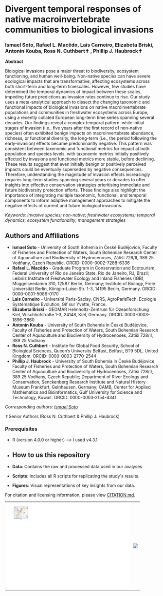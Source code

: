 # Divergent temporal responses of native macroinvertebrate communities to biological invasions
### Ismael Soto, Rafael L. Macêdo, Lais Carneiro, Elizabeta Briski, Antonín Kouba,  Ross N. Cuthbert✝ , Phillip J. Haubrock✝

**Abstract** 	 	

Biological invasions pose a major threat to biodiversity, ecosystem functioning, and human well-being. Non-native species can have severe ecological impacts that are transformative, affecting ecosystems across both short-term and long-term timescales. However, few studies have determined the temporal dynamics of impact between these scales, impeding future predictions as invasion rates continue to rise. Our study uses a meta-analytical approach to dissect the changing taxonomic and functional impacts of biological invasions on native macroinvertebrate populations and communities in freshwater ecosystems across Europe, using a recently collated European long-term time series spanning several decades. Our findings reveal a complex temporal pattern: while initial stages of invasion (i.e., five years after the first record of non-native species) often exhibited benign impacts on macroinvertebrate abundance, richness, or functional diversity, the long-term (i.e., the period following the early-invasion) effects became predominantly negative. This pattern was consistent between taxonomic and functional metrics for impact at both population and species levels, with taxonomic metrics initially positively affected by invasions and functional metrics more stable, before declining.  These results suggest that even initially benign or positively perceived impacts could be eventually superseded by negative consequences. Therefore, understanding the magnitude of invasion effects increasingly requires long-term studies spanning several years or decades to offer insights into effective conservation strategies prioritising immediate and future biodiversity protection efforts. These findings also highlight the importance of integrating multiple taxonomic, functional, and temporal components to inform adaptive management approaches to mitigate the negative effects of current and future biological invasions.

*Keywords: Invasive species; non-native; freshwater ecosystems; temporal dynamics; ecosystem functionality; management strategies*

## Authors and Affiliations

- **Ismael Soto** - University of South Bohemia in České Budějovice, Faculty of Fisheries and Protection of Waters, South Bohemian Research Center of Aquaculture and Biodiversity of Hydrocenoses, Zátiší 728/II, 389 25 Vodňany, Czech Republic. ORCID: 0000-0002-7288-6336
- **Rafael L. Macêdo** - Graduate Program in Conservation and Ecotourism, Federal University of Rio de Janeiro State, Rio de Janeiro, RJ, Brazil; Leibniz Institute of Freshwater Ecology and Inland Fisheries (IGB), Müggelseedamm 310, 12587 Berlin, Germany; Institute of Biology, Freie Universität Berlin, Königin-Luise-Str. 1-3, 14195 Berlin, Germany. ORCID: 0000-0001-5086-0170
- **Lais Carneiro** - Université Paris-Saclay, CNRS, AgroParisTech, Ecologie Systématique Evolution, Gif sur Yvette, France.
- **Elizabeta Briski** - GEOMAR Helmholtz-Zentrum für Ozeanforschung Kiel, Wischhofstraße 1-3, 24148, Kiel, Germany. ORCID: 0000-0003-1896-3860
- **Antonín Kouba** - University of South Bohemia in České Budějovice, Faculty of Fisheries and Protection of Waters, South Bohemian Research Center of Aquaculture and Biodiversity of Hydrocenoses, Zátiší 728/II, 389 25 Vodňany
- **Ross N. Cuthbert** - Institute for Global Food Security, School of Biological Sciences, Queen’s University Belfast, Belfast, BT9 5DL, United Kingdom. ORCID: 0000-0003-2770-2544
- **Phillip J. Haubrock** - University of South Bohemia in České Budějovice, Faculty of Fisheries and Protection of Waters, South Bohemian Research Center of Aquaculture and Biodiversity of Hydrocenoses, Zátiší 728/II, 389 25 Vodňany, Czech Republic; Department of River Ecology and Conservation, Senckenberg Research Institute and Natural History Museum Frankfurt, Gelnhausen, Germany; CAMB, Center for Applied Mathematics and Bioinformatics, Gulf University for Science and Technology, Kuwait. ORCID: 0000-0003-2154-4341

*Corresponding authors: [Ismael Soto](mailto:isma-sa@hotmail.com)*

✝Senior Authors (Ross N. Cuthbert & Phillip J. Haubrock)

### Prerequisites

- R (version 4.0.0 or higher) --> I used v4.3.1

- ## How to us this repository
- **Data**: Contains the raw and processed data used in our analyses.
- **Scripts**: Includes all R scripts for replicating the study's results.
- **Figures**: Visual representations of key insights from our data.

For citation and licensing information, please view [CITATION.md](CITATION.md).

<table>
  <tr>
    <td>
      <img src="Figure/Figure1_gh.svg" width="400">
    </td>
    <td>
      <img src="Figure/New_Figure2.svg" width="400">
    </td>
  </tr>
</table>

